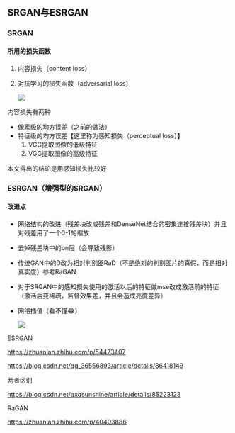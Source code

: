 ## SRGAN与ESRGAN

### SRGAN

#### 所用的损失函数

1. 内容损失（content loss） 

2. 对抗学习的损失函数（adversarial loss）

   

   ![](https://i.loli.net/2019/07/17/5d2e8d665dcf122298.png)

内容损失有两种

- 像素级的均方误差（之前的做法）
- 特征级的均方误差【这里称为感知损失（perceptual loss）】
  1. VGG提取图像的低级特征
  2. VGG提取图像的高级特征

本文得出的结论是用感知损失比较好

### ESRGAN（增强型的SRGAN）

#### 改进点

- 网络结构的改进（残差块改成残差和DenseNet结合的密集连接残差块）并且对残差用了一个0-1的缩放

- 去掉残差块中的bn层（会导致残影）

- 传统GAN中的D改为相对判别器RaD（不是绝对的判别图片的真假，而是相对真实度）参考RaGAN

- 对于SRGAN中的感知损失使用的激活以后的特征做mse改成激活前的特征（激活后变稀疏，监督效果差，并且会造成亮度差异）

- 网络插值（看不懂:joy:）

  

  ![](https://i.loli.net/2019/07/17/5d2e9266785a396173.png)

ESRGAN 

https://zhuanlan.zhihu.com/p/54473407

https://blog.csdn.net/qq_36556893/article/details/86418149

两者区别

https://blog.csdn.net/qxqsunshine/article/details/85223123

RaGAN

https://zhuanlan.zhihu.com/p/40403886